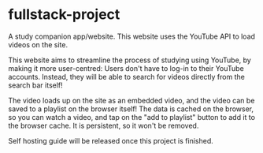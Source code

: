 # fullstack-project
A study companion app/website. This website uses the YouTube API to load videos on the site.

This website aims to streamline the process of studying using YouTube, by making it more user-centred: Users don't have to log-in to their YouTube accounts. Instead, they will be able to search for videos directly from the search bar itself!

The video loads up on the site as an embedded video, and the video can be saved to a playlist on the browser itself! The data is cached on the browser, so you can watch a video, and tap on the "add to playlist" button to add it to the browser cache. It is persistent, so it won't be removed. 

Self hosting guide will be released once this project is finished.
